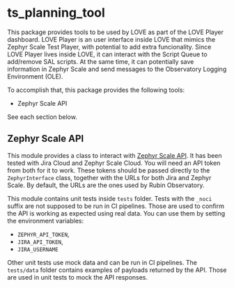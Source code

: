 # ts_planning_tool

This package provides tools to be used by LOVE as part of the LOVE Player dashboard.
LOVE Player is an user interface inside LOVE that mimics the Zephyr Scale Test Player, with potential to add extra funcionality.
Since LOVE Player lives inside LOVE, it can interact with the Script Queue to add/remove SAL scripts. 
At the same time, it can potentially save information in Zephyr Scale and send messages to the Observatory Logging Environment (OLE).

To accomplish that, this package provides the following tools:
* Zephyr Scale API 

See each section below. 


## Zephyr Scale API

This module provides a class to interact with [Zephyr Scale API](https://support.smartbear.com/zephyr-scale-cloud/api-docs/). 
It has been tested with Jira Cloud and Zephyr Scale Cloud.
You will need an API token from both for it to work. 
These tokens should be passed directly to the `ZephyrInterface` class, together with the URLs for both Jira and Zephyr Scale.
By default, the URLs are the ones used by Rubin Observatory. 

This module contains unit tests inside `tests` folder. 
Tests with the `_noci` suffix are not supposed to be run in CI pipelines.
Those are used to confirm the API is working as expected using real data. 
You can use them by setting the environment variables:
* `ZEPHYR_API_TOKEN`, 
* `JIRA_API_TOKEN`, 
* `JIRA_USERNAME`

Other unit tests use mock data and can be run in CI pipelines.
The `tests/data` folder contains examples of payloads returned by the API.
Those are used in unit tests to mock the API responses.
